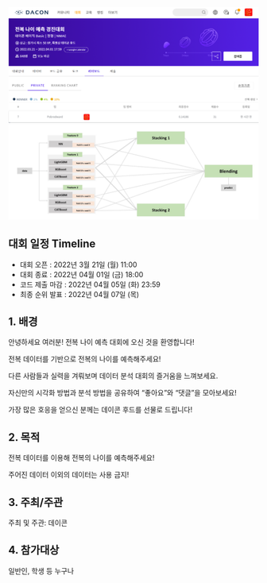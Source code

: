![leaderboard.png](image/leaderboard.png)
![structure.jpg](image/structure.jpg)

## 대회 일정 Timeline

- 대회 오픈 : 2022년 3월 21일 (월) 11:00
- 대회 종료 : 2022년 04월 01일 (금) 18:00
- 코드 제출 마감 : 2022년 04월 05일 (화) 23:59
- 최종 순위 발표 : 2022년 04월 07일 (목)

## 1. 배경

안녕하세요 여러분! 전복 나이 예측 대회에 오신 것을 환영합니다!

전복 데이터를 기반으로 전복의 나이를 예측해주세요!

다른 사람들과 실력을 겨뤄보며 데이터 분석 대회의 즐거움을 느껴보세요.

자신만의 시각화 방법과 분석 방법을 공유하여 “좋아요”와 “댓글”을 모아보세요!

가장 많은 호응을 얻으신 분께는 데이콘 후드를 선물로 드립니다!

## 2. 목적

전복 데이터를 이용해 전복의 나이를 예측해주세요!

주어진 데이터 이외의 데이터는 사용 금지!

## 3. 주최/주관

주최 및 주관: 데이콘

## 4. 참가대상

일반인, 학생 등 누구나

